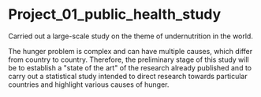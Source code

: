 # Project_01_public_health_study
Carried out a large-scale study on the theme of undernutrition in the world.

The hunger problem is complex and can have multiple causes, which differ from country to country. Therefore, the preliminary stage of this study will be to establish a "state of the art" of the research already published and to carry out a statistical study intended to direct research towards particular countries and highlight various causes of hunger.
